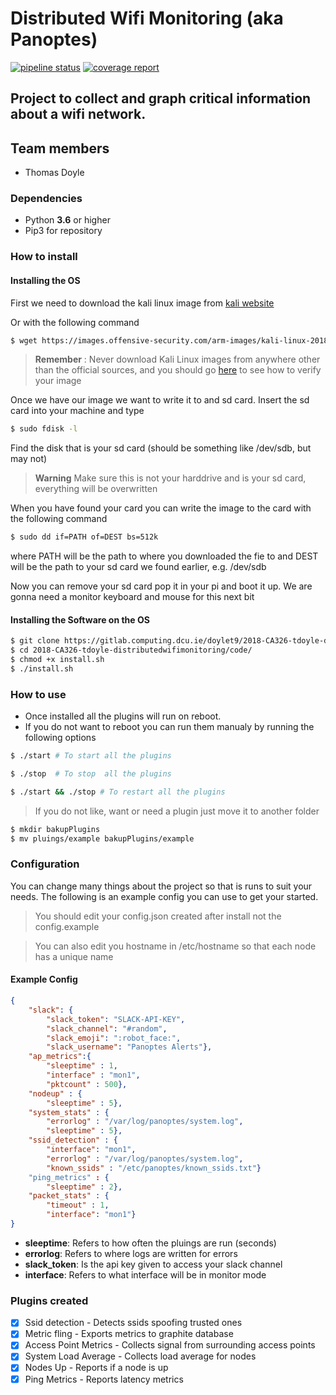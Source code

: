 # Distributed Wifi Monitoring (aka Panoptes)

[![pipeline status](https://gitlab.computing.dcu.ie/doylet9/2018-CA326-tdoyle-distributedwifimonitoring/badges/master/pipeline.svg)](https://gitlab.computing.dcu.ie/doylet9/2018-CA326-tdoyle-distributedwifimonitoring/commits/master) [![coverage report](https://gitlab.computing.dcu.ie/doylet9/2018-CA326-tdoyle-distributedwifimonitoring/badges/master/coverage.svg)](https://gitlab.computing.dcu.ie/doylet9/2018-CA326-tdoyle-distributedwifimonitoring/commits/master)

## Project to collect and graph critical information about a wifi network.

## Team members

* Thomas Doyle

### Dependencies

* Python **3.6** or higher
* Pip3 for repository

### How to install

#### Installing the OS

First we need to download the kali linux image from [kali website](https://www.offensive-security.com/kali-linux-arm-images/#1493408272250-e17e9049-9ce8)

Or with the following command 

```bash
$ wget https://images.offensive-security.com/arm-images/kali-linux-2018.1a-rpi3-nexmon.img.xz
```

> **Remember** : Never download Kali Linux images from anywhere other than the official sources, and you should go [here](https://docs.kali.org/kali-on-arm/install-kali-linux-arm-raspberry-pi) to see how to verify your image 

Once we have our image we want to write it to and sd card. Insert the sd card into your machine and type

```bash
$ sudo fdisk -l
```

Find the disk that is your sd card (should be something like /dev/sdb, but may not) 

> **Warning** Make sure this is not your harddrive and is your sd card, everything will be overwritten

When you have found your card you can write the image to the card with the following command

```bash
$ sudo dd if=PATH of=DEST bs=512k
```

where PATH will be the path to where you downloaded the fie to
and DEST will be the path to your sd card we found earlier, e.g. /dev/sdb

Now you can remove your sd card pop it in your pi and boot it up. We are gonna need a monitor keyboard and mouse for this next bit

#### Installing the Software on the OS

```bash
$ git clone https://gitlab.computing.dcu.ie/doylet9/2018-CA326-tdoyle-distributedwifimonitoring.git
$ cd 2018-CA326-tdoyle-distributedwifimonitoring/code/
$ chmod +x install.sh
$ ./install.sh
```

### How to use

* Once installed all the plugins will run on reboot. 
* If you do not want to reboot you can run them manualy by running the following options

```bash
$ ./start # To start all the plugins

$ ./stop  # To stop  all the plugins

$ ./start && ./stop # To restart all the plugins
``` 

> If you do not like, want or need a plugin just move it to another folder

```bash
$ mkdir bakupPlugins
$ mv pluings/example bakupPlugins/example
```

### Configuration

You can change many things about the project so that is runs to suit your needs. The following is an example config you can use to get your started.

> You should edit your config.json created after install not the config.example

> You can also edit you hostname in /etc/hostname so that each node has a unique name

#### Example Config

```json
{
    "slack": {
        "slack_token": "SLACK-API-KEY",
        "slack_channel": "#random",
        "slack_emoji": ":robot_face:",
        "slack_username": "Panoptes Alerts"},
    "ap_metrics":{
        "sleeptime" : 1,
        "interface" : "mon1",
        "pktcount" : 500},
    "nodeup" : {
        "sleeptime" : 5},
    "system_stats" : {
        "errorlog" : "/var/log/panoptes/system.log",
        "sleeptime" : 5},
    "ssid_detection" : {
        "interface": "mon1",
        "errorlog" : "/var/log/panoptes/system.log",
        "known_ssids" : "/etc/panoptes/known_ssids.txt"}
    "ping_metrics" : {
        "sleeptime" : 2},
    "packet_stats" : {
        "timeout" : 1,
        "interface": "mon1"}
}
```

* **sleeptime**: Refers to how often the pluings are run (seconds)
* **errorlog**: Refers to where logs are written for errors
* **slack_token**: Is the api key given to access your slack channel
* **interface**: Refers to what interface will be in monitor mode

### Plugins created

* [X] Ssid detection        - Detects ssids spoofing trusted ones
* [X] Metric fling          - Exports metrics to graphite database
* [X] Access Point Metrics  - Collects signal from surrounding access points
* [X] System Load Average   - Collects load average for nodes
* [X] Nodes Up              - Reports if a node is up
* [X] Ping Metrics          - Reports latency metrics
